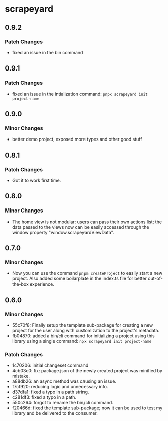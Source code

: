 # scrapeyard

## 0.9.2

### Patch Changes

- fixed an issue in the bin command

## 0.9.1

### Patch Changes

- fixed an issue in the intialization command: `pnpx scrapeyard init project-name`

## 0.9.0

### Minor Changes

- better demo project, exposed more types and other good stuff

## 0.8.1

### Patch Changes

- Got it to work first time.

## 0.8.0

### Minor Changes

- The home view is not modular: users can pass their own actions list; the data passed to the views now can be easily accessed through the window property "window.scrapeyardViewData".

## 0.7.0

### Minor Changes

- Now you can use the command `pnpm createProject` to easily start a new project. Also added some boilarplate in the index.ts file for better out-of-the-box experience.

## 0.6.0

### Minor Changes

- 55c70f8: Finally setup the template sub-package for creating a new project for the user along with customization to the project's metadata.
- fb04870: added a bin/cli command for initializing a project using this library using a single command: `npx scrapeyard init project-name`

### Patch Changes

- 1c70206: initial changeset command
- 4cb03c0: fix: package.json of the newly created project was minified by mistake.
- a88db26: an async method was causing an issue.
- f7cf920: reducing logic and unnecessary info.
- d37dfa1: fixed a typo in a path string.
- c281df3: fixed a typo in a path.
- 550c264: forgot to rename the bin/cli command.
- f20466d: fixed the template sub-package; now it can be used to test my library and be delivered to the consumer.
